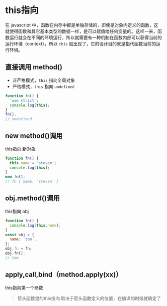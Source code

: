 # this指向

在 javascript 中，函数在内存中都是单独存储的，即使是对象内定义的函数，这就使得函数和其它基本类型的数据一样，是可以赋值给任何变量的。这样一来，函数运行就会在不同的环境运行，所以就需要有一种机制在函数内部可以获得当前的运行环境（context），所以 `this` 就出现了，它的设计目的就是指代函数当前的运行环境。

## 直接调用 method()

- 非严格模式，`this` 指向全局对象
- 严格模式，`this` 指向 `undefined`

```js
function fn() {
  'use strict';
  console.log(this);
}
fn();
// undefined
```

## new method()调用

this指向 新对象

```js
function fn() {
  this.name = 'steven';
  console.log(this);
}
new fn();
// fn { name: 'steven' }
```

## obj.method()调用

this指向 obj

```js
function fn() {
  console.log(this.name);
}
const obj = {
  name: 'tom',
};
obj.fn = fn;
obj.fn();
// tom
```

## apply,call,bind（method.apply(xx)）

this指向第一个参数

> 箭头函数里的this指向 取决于箭头函数定义的位置，在编译的时候就确定了
